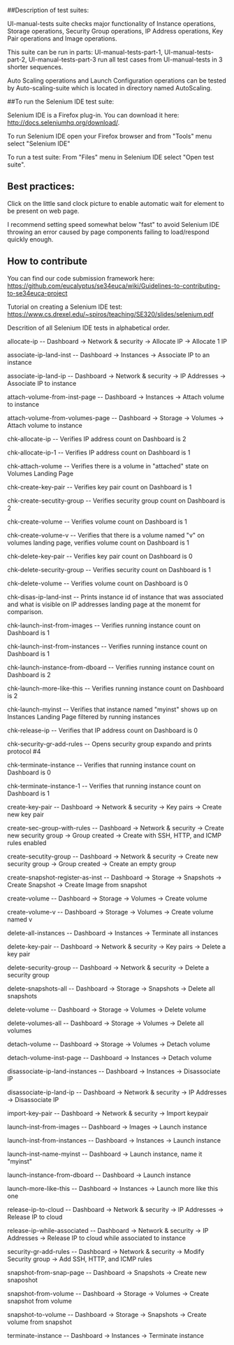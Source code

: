 ##Description of test suites:

UI-manual-tests suite checks major functionality of Instance operations, Storage operations, Security Group operations, IP Address operations, Key Pair operations and Image operations.

This suite can be run in parts: UI-manual-tests-part-1, UI-manual-tests-part-2, UI-manual-tests-part-3 run all test cases from UI-manual-tests in 3 shorter sequences.

Auto Scaling operations and  Launch Configuration operations can be tested by Auto-scaling-suite which is located in directory named AutoScaling.

##To run the Selenium IDE test suite: 


Selenium IDE is a Firefox plug-in. You can download it here: http://docs.seleniumhq.org/download/.

To run Selenium IDE open your Firefox browser and from "Tools" menu select "Selenium IDE"

To run a test suite: From "Files" menu in Selenium IDE select "Open test suite".

## Best practices:

Click on the little sand clock picture to enable automatic wait for element to be present on web page.

I recommend setting speed somewhat below "fast" to avoid Selenium IDE throwing an error caused by page components failing to load/respond quickly enough. 

## How to contribute

You can find our code submission framework here: https://github.com/eucalyptus/se34euca/wiki/Guidelines-to-contributing-to-se34euca-project

Tutorial on creating a Selenium IDE test: https://www.cs.drexel.edu/~spiros/teaching/SE320/slides/selenium.pdf  

  


Descrition of all Selenium IDE tests in alphabetical order.


allocate-ip -- Dashboard -> Network & security -> Allocate IP -> Allocate 1 IP

associate-ip-land-inst -- Dashboard -> Instances -> Associate IP to an instance

associate-ip-land-ip -- Dashboard -> Network & security -> IP Addresses -> Associate IP to instance

attach-volume-from-inst-page -- Dashboard -> Instances -> Attach volume to instance

attach-volume-from-volumes-page -- Dashboard -> Storage -> Volumes -> Attach volume to instance


chk-allocate-ip -- Verifies IP address count on Dashboard is 2

chk-allocate-ip-1 -- Verifies IP address count on Dashboard is 1

chk-attach-volume -- Verifies there is a volume in "attached" state on Volumes Landing Page

chk-create-key-pair -- Verifies key pair count on Dashboard is 1

chk-create-secutity-group -- Verifies security group count on Dashboard is 2

chk-create-volume -- Verifies volume count on Dashboard is 1

chk-create-volume-v -- Verifies that there is a volume named "v" on volumes landing page, verifies volume count on Dashboard is 1

chk-delete-key-pair -- Verifies key pair count on Dashboard is 0

chk-delete-security-group -- Verifies security count on Dashboard is 1

chk-delete-volume -- Verifies volume count on Dashboard is 0

chk-disas-ip-land-inst -- Prints instance id of instance that was associated and what is visible on IP addresses landing page at the monemt for comparison.

chk-launch-inst-from-images -- Verifies running instance count on Dashboard is 1

chk-launch-inst-from-instances -- Verifies running instance count on Dashboard is 1

chk-launch-instance-from-dboard -- Verifies running instance count on Dashboard is 2

chk-launch-more-like-this -- Verifies running instance count on Dashboard is 2

chk-launch-myinst -- Verifies that instance named "myinst" shows up on Instances Landing Page filtered by running instances

chk-release-ip -- Verifies that IP address count on Dashboard is 0

chk-security-gr-add-rules -- Opens security group expando and prints protocol #4

chk-terminate-instance -- Verifies that running instance count on Dashboard is 0

chk-terminate-instance-1 -- Verifies that running instance count on Dashboard is 1

create-key-pair -- Dashboard -> Network & security -> Key pairs -> Create new key pair

create-sec-group-with-rules -- Dashboard -> Network & security -> Create new security group -> Group created -> Create with SSH, HTTP, and ICMP rules enabled

create-secutity-group -- Dashboard -> Network & security -> Create new security group -> Group created -> Create an empty group

create-snapshot-register-as-inst -- Dashboard -> Storage -> Snapshots -> Create Snapshot ->  Create Image from snapshot

create-volume -- Dashboard -> Storage -> Volumes -> Create volume

create-volume-v -- Dashboard -> Storage -> Volumes -> Create volume named v

delete-all-instances -- Dashboard -> Instances -> Terminate all instances

delete-key-pair -- Dashboard -> Network & security -> Key pairs -> Delete a key pair

delete-security-group -- Dashboard -> Network & security -> Delete a security group 

delete-snapshots-all -- Dashboard -> Storage -> Snapshots -> Delete all snapshots

delete-volume -- Dashboard -> Storage -> Volumes -> Delete volume

delete-volumes-all -- Dashboard -> Storage -> Volumes -> Delete all volumes

detach-volume -- Dashboard -> Storage -> Volumes -> Detach volume

detach-volume-inst-page -- Dashboard -> Instances -> Detach volume

disassociate-ip-land-instances -- Dashboard -> Instances -> Disassociate IP

disassociate-ip-land-ip -- Dashboard -> Network & security -> IP Addresses -> Disassociate IP

import-key-pair -- Dashboard -> Network & security -> Import keypair

launch-inst-from-images -- Dashboard -> Images -> Launch instance

launch-inst-from-instances -- Dashboard -> Instances -> Launch instance

launch-inst-name-myinst  -- Dashboard ->  Launch instance, name it "myinst"

launch-instance-from-dboard -- Dashboard -> Launch instance

launch-more-like-this -- Dashboard -> Instances -> Launch more like this one

release-ip-to-cloud -- Dashboard -> Network & security -> IP Addresses -> Release IP to cloud

release-ip-while-associated -- Dashboard -> Network & security -> IP Addresses -> Release IP to cloud while associated to instance

security-gr-add-rules -- Dashboard -> Network & security -> Modify Security group -> Add SSH, HTTP, and ICMP rules

snapshot-from-snap-page -- Dashboard -> Snapshots -> Create new snaposhot

snapshot-from-volume -- Dashboard -> Storage -> Volumes -> Create snapshot from volume

snapshot-to-volume -- Dashboard -> Storage -> Snapshots -> Create volume from snapshot

terminate-instance -- Dashboard -> Instances -> Terminate instance


